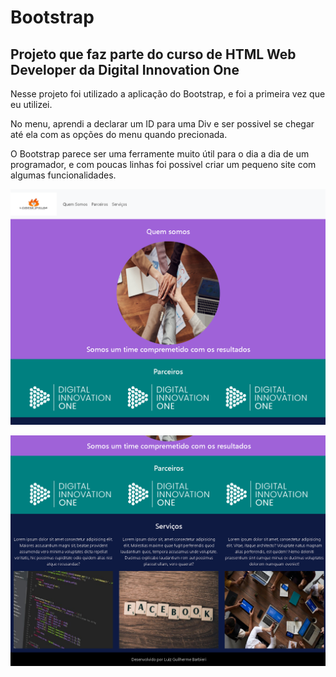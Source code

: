 # Bootstrap
## Projeto que faz parte do curso de HTML Web Developer da Digital Innovation One
<p>Nesse projeto foi utilizado a aplicação do Bootstrap, e foi a primeira vez que eu utilizei.</p>
<p>No menu, aprendi a declarar um ID para uma Div e ser possivel se chegar até ela com as opções do menu quando precionada.</p>
<p>O Bootstrap parece ser uma ferramente muito útil para o dia a dia de um programador, e com poucas linhas foi possivel criar um pequeno site com algumas funcionalidades.</p>

![](readme-1.png)

![](readme-2.png)
